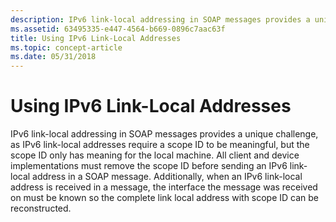 ```yaml
---
description: IPv6 link-local addressing in SOAP messages provides a unique challenge, as IPv6 link-local addresses require a scope ID to be meaningful, but the scope ID only has meaning for the local machine.
ms.assetid: 63495335-e447-4564-b669-0896c7aac63f
title: Using IPv6 Link-Local Addresses
ms.topic: concept-article
ms.date: 05/31/2018
---
```


# Using IPv6 Link-Local Addresses

IPv6 link-local addressing in SOAP messages provides a unique challenge, as IPv6 link-local addresses require a scope ID to be meaningful, but the scope ID only has meaning for the local machine. All client and device implementations must remove the scope ID before sending an IPv6 link-local address in a SOAP message. Additionally, when an IPv6 link-local address is received in a message, the interface the message was received on must be known so the complete link local address with scope ID can be reconstructed.

 

 



